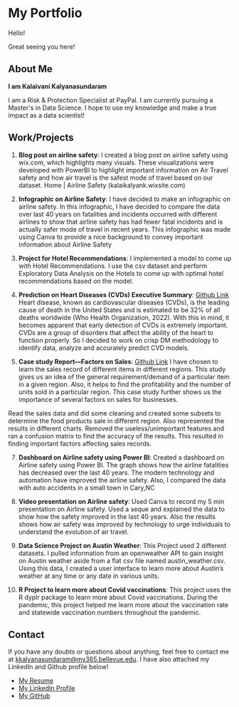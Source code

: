 # My Portfolio

Hello!

Great seeing you here!

## About Me

**I am Kalaivani Kalyanasundaram**

I am a Risk & Protection Specialist at PayPal. I am currently pursuing a Master's in Data Science. I hope to use my knowledge and make a true impact as a data scientist!


## Work/Projects

1. **Blog post on airline safety**: 
I created a blog post on airline safety using wix.com, which highlights many visuals. These visualizations were developed with PowerBI to highlight important information on Air Travel safety and how air travel is the safest mode of travel based on our dataset.
Home | Airline Safety (kalaikalyank.wixsite.com)

2. **Infographic on Airline Safety**: 
I have decided to make an infographic on airline safety. In this infographic, I have decided to compare the data over last 40 years on fatalities and incidents occurred with different airlines to show that airline safety has had fewer fatal incidents and is actually safer mode of travel in recent years. This infographic was made using Canva to provide a nice background to convey important information about Airline Safety

3. **Project for Hotel Recommendations**: 
I implemented a model to come up with Hotel Recommendations. I use the csv dataset and perform Exploratory Data Analysis on the Hotels to come up with optimal hotel recommendations based on the model. 

4. **Prediction on Heart Diseases (CVDs) Executive Summary**: [Github Link](https://github.com/kalaikalyan/DSC680Portfolio/blob/main/CVDModels.ipynb)
Heart disease, known as cardiovascular diseases (CVDs), is the leading cause of death in the United States and is estimated to be 32% of all deaths worldwide (Who Health Organization, 2022). With this in mind, it becomes apparent that early detection of CVDs is extremely important. CVDs are a group of disorders that affect the ability of the heart to function properly. So I decided to work on crisp DM methodology to identify data, analyze and accurately predict CVD models.

5. **Case study Report—Factors on Sales**: [Github Link](https://github.com/kalaikalyan/DSC680Portfolio/blob/main/KalaiKalyan%20DSC680%20Milestone%203%20Project%202%20(1).ipynb)
I have chosen to learn the sales record of different items in different regions. This study gives us an idea of the general requirement/demand of a particular item in a given region. Also, it helps to find the profitability and the number of units sold in a particular region. This case study further shows us the importance of several factors on sales for businesses.

Read the sales data and did some cleaning and created some subsets to determine the food products sale in different region. Also represented the results in different charts. Removed  the useless/unimportant features and ran a confusion matrix to find the accuracy of the results. This resulted in finding important factors affecting sales records.

7. **Dashboard on Airline safety using Power BI**: 
Created a dashboard on Airline safety using Power BI. The graph shows how the airline fatalities has decreased over the last 40 years. The modern technology and automation have improved the airline safety. Also, I compared the data with auto accidents in a small town in Cary,NC

8. **Video presentation on Airline safety**: 
Used Canva to record my 5 min presentation on Airline safety. Used a seque and explained the data to show how the safety improved in the last 40 years. Also the results shows how air safety was improved by technology to urge individuals to understand the evolution of air travel.

9. **Data Science Project on Austin Weather**: 
This Project used 2 different datasets. I pulled information from an openweather API to gain insight on Austin weather aside from a flat csv file named austin_weather.csv. Using this data, I created a user interface to learn more about Austin’s weather at any time or any date in various units.

10. **R Project to learn more about Covid vaccinations**: 
This project uses the R dyplr package to learn more about Covid vaccinations. During the pandemic, this project helped me learn more about the vaccination rate and statewide vaccination numbers throughout the pandemic.


## Contact

If you have any doubts or questions about anything, feel free to contact me at kkalyanasundaram@my365.bellevue.edu. I have also attached my LinkedIn and Github profile below!

- [My Resume](https://github.com/kalaikalyan/kalaikalyan.github.io/blob/main/Kalai%2BResume.pdf)
- [My LinkedIn Profile](https://www.linkedin.com/in/kalaivani-kalyanasundaram-5bb858101)
- [My GitHub](https://github.com/kalaikalyan/DSC680Portfolio)

